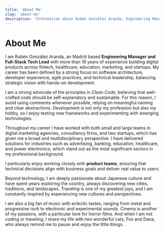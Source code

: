 ```yaml
---
title: 'About Me'
slug: 'about-me'
description: 'Information about Rubén González Aranda, Engineering Manager and Full-Stack Tech Lead'
---
```


# About Me

I am Rubén González Aranda, an Madrid based **Engineering Manager and Full-Stack Tech Lead** with more than 18 years of experience building digital products across fintech, healthcare, education, marketing, and startups. My career has been defined by a strong focus on software architecture, developer experience, agile practices, and technical leadership, balancing strategic vision with hands-on development.

I am a strong advocate of the principles in _Clean Code_, believing that well-crafted code should be self-explanatory and sustainable. For this reason, I avoid using comments whenever possible, relying on meaningful naming and clear abstractions. Development is not only my profession but also my hobby, so I enjoy testing new frameworks and experimenting with emerging technologies.

Throughout my career I have worked with both small and large teams in digital marketing agencies, consultancy firms, and two startups, which has given me a broad and multidisciplinary perspective. I have delivered solutions for industries such as advertising, banking, education, healthcare, and power electronics, which stand out as the most significant sectors in my professional background.

I particularly enjoy working closely with **product teams**, ensuring that technical decisions align with business goals and deliver real value to users.

Beyond technology, I am deeply passionate about Japanese culture and have spent years exploring the country, always discovering new cities, traditions, and landscapes. Traveling is one of my greatest joys, and I am constantly inspired by experiencing new cultures and perspectives.

I am also a big fan of music with eclectic tastes, ranging from metal and progressive rock to electronic and experimental sounds. Cinema is another of my passions, with a particular love for horror films. And when I am not coding or traveling, I share my life with two wonderful cats, Fox and Dana, who always remind me to pause and enjoy the little things.

